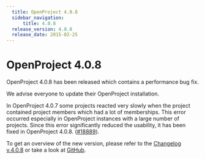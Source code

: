 ```yaml
---
  title: OpenProject 4.0.8
  sidebar_navigation:
      title: 4.0.8
  release_version: 4.0.8
  release_date: 2015-02-25
---
```


# OpenProject 4.0.8

OpenProject 4.0.8 has been released which contains a performance bug
fix.

We advise everyone to update their OpenProject installation.

In OpenProject 4.0.7 some projects reacted very slowly when the project
contained project members which had a lot of memberships. This error
occurred especially in OpenProject instances with a large number of
projects. Since this error significantly reduced the usability, it has
been fixed in OpenProject 4.0.8.
([#18889](https://community.openproject.org/work_packages/18889 "#18889")).

To get an overview of the new version, please refer to the 
[Changelog v.4.0.8](https://community.openproject.org/versions/615 "Changelog v.4.0.8")
or take a look at
[GitHub](https://github.com/opf/openproject/tree/v4.0.8 "GitHub OpenProject 4.0.8").


